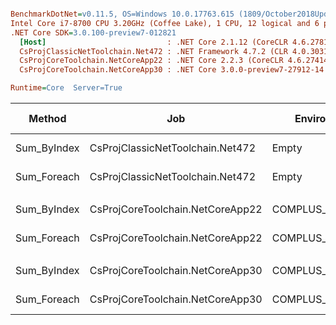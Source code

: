 ``` ini

BenchmarkDotNet=v0.11.5, OS=Windows 10.0.17763.615 (1809/October2018Update/Redstone5)
Intel Core i7-8700 CPU 3.20GHz (Coffee Lake), 1 CPU, 12 logical and 6 physical cores
.NET Core SDK=3.0.100-preview7-012821
  [Host]                           : .NET Core 2.1.12 (CoreCLR 4.6.27817.01, CoreFX 4.6.27818.01), 64bit RyuJIT
  CsProjClassicNetToolchain.Net472 : .NET Framework 4.7.2 (CLR 4.0.30319.42000), 64bit RyuJIT-v4.7.3416.0
  CsProjCoreToolchain.NetCoreApp22 : .NET Core 2.2.3 (CoreCLR 4.6.27414.05, CoreFX 4.6.27414.05), 64bit RyuJIT
  CsProjCoreToolchain.NetCoreApp30 : .NET Core 3.0.0-preview7-27912-14 (CoreCLR 4.700.19.32702, CoreFX 4.700.19.36209), 64bit RyuJIT

Runtime=Core  Server=True  

```
|      Method |                              Job |        EnvironmentVariables |     Toolchain |    N |     Mean |    Error |   StdDev | Ratio | RatioSD | Gen 0 | Gen 1 | Gen 2 | Allocated |
|------------ |--------------------------------- |---------------------------- |-------------- |----- |---------:|---------:|---------:|------:|--------:|------:|------:|------:|----------:|
| Sum_ByIndex | CsProjClassicNetToolchain.Net472 |                       Empty |        net472 | 1000 | 477.9 ns | 2.182 ns | 2.041 ns |  1.00 |    0.01 |     - |     - |     - |         - |
| Sum_Foreach | CsProjClassicNetToolchain.Net472 |                       Empty |        net472 | 1000 | 480.4 ns | 7.727 ns | 6.850 ns |  1.00 |    0.00 |     - |     - |     - |         - |
|             |                                  |                             |               |      |          |          |          |       |         |       |       |       |           |
| Sum_ByIndex | CsProjCoreToolchain.NetCoreApp22 | COMPLUS_TieredCompilation=1 | .NET Core 2.2 | 1000 | 475.7 ns | 1.177 ns | 1.101 ns |  1.34 |    0.02 |     - |     - |     - |         - |
| Sum_Foreach | CsProjCoreToolchain.NetCoreApp22 | COMPLUS_TieredCompilation=1 | .NET Core 2.2 | 1000 | 354.0 ns | 5.031 ns | 4.706 ns |  1.00 |    0.00 |     - |     - |     - |         - |
|             |                                  |                             |               |      |          |          |          |       |         |       |       |       |           |
| Sum_ByIndex | CsProjCoreToolchain.NetCoreApp30 | COMPLUS_TieredCompilation=1 | .NET Core 3.0 | 1000 | 478.2 ns | 3.691 ns | 3.272 ns |  1.00 |    0.01 |     - |     - |     - |         - |
| Sum_Foreach | CsProjCoreToolchain.NetCoreApp30 | COMPLUS_TieredCompilation=1 | .NET Core 3.0 | 1000 | 476.6 ns | 2.921 ns | 2.589 ns |  1.00 |    0.00 |     - |     - |     - |         - |
